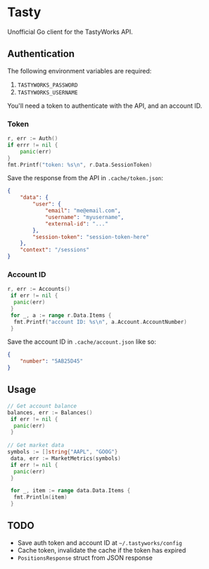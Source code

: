# Tasty

Unofficial Go client for the TastyWorks API.

## Authentication

The following environment variables are required:

1. `TASTYWORKS_PASSWORD`
2. `TASTYWORKS_USERNAME`

You'll need a token to authenticate with the API, and an account ID.

### Token

```go
r, err := Auth()
if errr != nil {
    panic(err)
}
fmt.Printf("token: %s\n", r.Data.SessionToken)
```

Save the response from the API in `.cache/token.json`:

```json
{
    "data": {
        "user": {
            "email": "me@email.com",
            "username": "myusername",
            "external-id": "..."
        },
        "session-token": "session-token-here"
    },
    "context": "/sessions"
}
```

### Account ID

```go
r, err := Accounts()
 if err != nil {
  panic(err)
 }
 for _, a := range r.Data.Items {
  fmt.Printf("account ID: %s\n", a.Account.AccountNumber)
 }
```

Save the account ID in `.cache/account.json` like so:

```json
{
    "number": "5AB25D45"
}
```

## Usage

```go
// Get account balance
balances, err := Balances()
 if err != nil {
  panic(err)
 }
    
// Get market data
symbols := []string{"AAPL", "GOOG"}
 data, err := MarketMetrics(symbols)
 if err != nil {
  panic(err)
 }

 for _, item := range data.Data.Items {
  fmt.Println(item)
 }
```

## TODO

- Save auth token and account ID at `~/.tastyworks/config`
- Cache token, invalidate the cache if the token has expired
- `PositionsResponse` struct from JSON response
